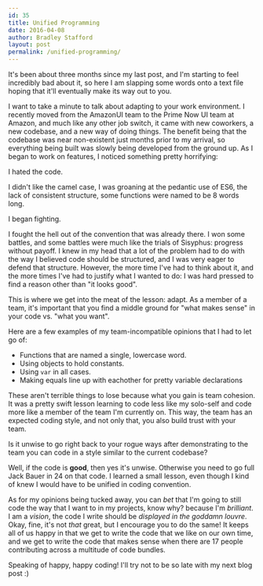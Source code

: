 ```yaml
---
id: 35
title: Unified Programming
date: 2016-04-08
author: Bradley Stafford
layout: post
permalink: /unified-programming/
---
```


It's been about three months since my last post, and I'm starting to feel incredibly bad about it, so here I am slapping some words onto a text file hoping that it'll eventually make its way out to you.

I want to take a minute to talk about adapting to your work environment. I recently moved from the AmazonUI team to the Prime Now UI team at Amazon, and much like any other job switch, it came with new coworkers, a new codebase, and a new way of doing things. The benefit being that the codebase was near non-existent just months prior to my arrival, so everything being built was slowly being developed from the ground up. As I began to work on features, I noticed something pretty horrifying:

I hated the code.

I didn't like the camel case, I was groaning at the pedantic use of ES6, the lack of consistent structure, some functions were named to be 8 words long.

I began fighting.

<!--more-->

I fought the hell out of the convention that was already there. I won some battles, and some battles were much like the trials of Sisyphus: progress without payoff. I knew in my head that a lot of the problem had to do with the way I believed code should be structured, and I was very eager to defend that structure. However, the more time I've had to think about it, and the more times I've had to justify what I wanted to do: I was hard pressed to find a reason other than "it looks good".

This is where we get into the meat of the lesson: adapt. As a member of a team, it's important that you find a middle ground for "what makes sense" in your code vs. "what you want".

Here are a few examples of my team-incompatible opinions that I had to let go of:

- Functions that are named a single, lowercase word.
- Using objects to hold constants.
- Using `var` in all cases.
- Making equals line up with eachother for pretty variable declarations

These aren't terrible things to lose because what you gain is team cohesion. It was a pretty swift lesson learning to code less like my solo-self and code more like a member of the team I'm currently on. This way, the team has an expected coding style, and not only that, you also build trust with your team.

Is it unwise to go right back to your rogue ways after demonstrating to the team you can code in a style similar to the current codebase?

Well, if the code is __good__, then yes it's unwise.
Otherwise you need to go full Jack Bauer in 24 on that code. I learned a small lesson, even though I kind of knew I would have to be unified in coding convention.  

As for my opinions being tucked away, you can _bet_ that I'm going to still code the way that I want to in my projects, know why? because I'm _brilliant_. I am a _vision_, the code I write should be _displayed in the goddamn louvre_. Okay, fine, it's not _that_ great, but I encourage you to do the same! It keeps all of us happy in that we get to write the code that we like on our own time, and we get to write the code that makes sense when there are 17 people contributing across a multitude of code bundles.

Speaking of happy, happy coding! I'll try not to be so late with my next blog post :)
